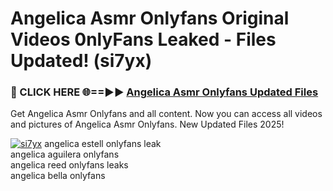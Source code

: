 # Angelica Asmr Onlyfans Original Videos 0nlyFans Leaked - Files Updated! (si7yx)

<h3>🔴 CLICK HERE 🌐==►► <a href="https://best4dudes.click/HH4t6V" rel="nofollow">Angelica Asmr Onlyfans Updated Files</a></h3>

Get Angelica Asmr Onlyfans and all content. Now you can access all videos and pictures of Angelica Asmr Onlyfans. New Updated Files 2025!

[![si7yx](https://github.com/user-attachments/assets/8c521d6e-e6e3-4a75-9320-d58ab9d79d5b)](https://best4dudes.click/HH4t6V)
angelica estell onlyfans leak<br>
angelica aguilera onlyfans<br>
angelica reed onlyfans leaks<br>
angelica bella onlyfans